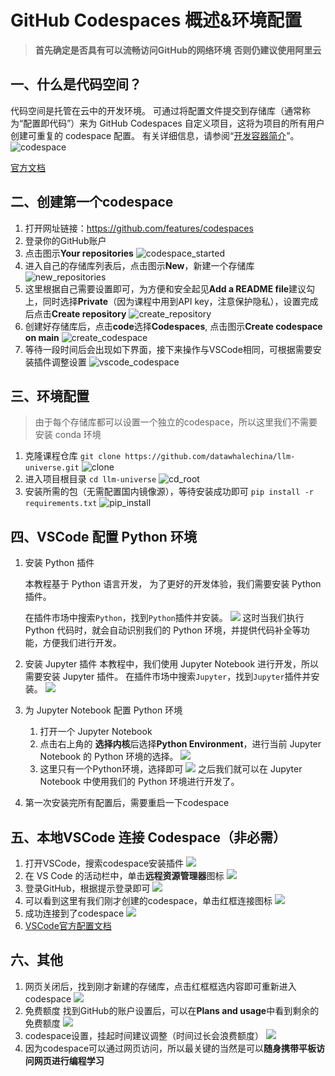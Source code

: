 # GitHub Codespaces 概述&环境配置

> **首先确定是否具有可以流畅访问GitHub的网络环境**
> **否则仍建议使用阿里云**
>
## 一、什么是代码空间？

代码空间是托管在云中的开发环境。 可通过将配置文件提交到存储库（通常称为“配置即代码”）来为 GitHub Codespaces 自定义项目，这将为项目的所有用户创建可重复的 codespace 配置。 有关详细信息，请参阅“[开发容器简介](https://docs.github.com/zh/codespaces/setting-up-your-project-for-codespaces/adding-a-dev-container-configuration/introduction-to-dev-containers)”。
![codespace](../figures/C1-7-codespace.png)

[官方文档](https://docs.github.com/en/codespaces/overview)

## 二、创建第一个codespace
1. 打开网址链接：https://github.com/features/codespaces
2. 登录你的GitHub账户
3. 点击图示**Your repositories**
![codespace_started](../figures/C1-7-codespace_started.png)
4. 进入自己的存储库列表后，点击图示**New**，新建一个存储库
![new_repositories](../figures/C1-7-new_repositories.png)
5. 这里根据自己需要设置即可，为方便和安全起见**Add a README file**建议勾上，同时选择**Private**（因为课程中用到API key，注意保护隐私），设置完成后点击**Create repository**
![create_repository](../figures/C1-7-create_repository.png)
6. 创建好存储库后，点击**code**选择**Codespaces**, 点击图示**Create codespace on main**
![create_codespace](../figures/C1-7-create_codespace.png)
7. 等待一段时间后会出现如下界面，接下来操作与VSCode相同，可根据需要安装插件调整设置
![vscode_codespace](../figures/C1-7-vscode_codespace.png)

## 三、环境配置
>由于每个存储库都可以设置一个独立的codespace，所以这里我们不需要安装 conda 环境

1. 克隆课程仓库
`git clone https://github.com/datawhalechina/llm-universe.git`
![clone](../figures/C1-7-clone.png)
2. 进入项目根目录
`cd llm-universe`
![cd_root](../figures/C1-7-cd_root.png)
3. 安装所需的包（无需配置国内镜像源），等待安装成功即可
`pip install -r requirements.txt`
![pip_install](../figures/C1-7-pip_install.png)

## 四、VSCode 配置 Python 环境
1. 安装 Python 插件

   本教程基于 Python 语言开发， 为了更好的开发体验，我们需要安装 Python 插件。

   在插件市场中搜索`Python`，找到`Python`插件并安装。
   ![](../figures/C1-7-python_plugin.png)
   这时当我们执行 Python 代码时，就会自动识别我们的 Python 环境，并提供代码补全等功能，方便我们进行开发。


2. 安装 Jupyter 插件
   本教程中，我们使用 Jupyter Notebook 进行开发，所以需要安装 Jupyter 插件。
   在插件市场中搜索`Jupyter`，找到`Jupyter`插件并安装。
   ![](../figures/C1-7-jupyter_plugin.png)


3. 为 Jupyter Notebook 配置 Python 环境
   1. 打开一个 Jupyter Notebook
   2. 点击右上角的 **选择内核**后选择**Python Environment**，进行当前 Jupyter Notebook 的 Python 环境的选择。
   ![](../figures/C1-7-jupyter_python.png)
   3. 这里只有一个Python环境，选择即可
   ![](../figures/C1-7-jupyter_env_list.png)
   之后我们就可以在 Jupyter Notebook 中使用我们的 Python 环境进行开发了。
   
   
4. 第一次安装完所有配置后，需要重启一下codespace

## 五、本地VSCode 连接 Codespace（非必需）
1. 打开VSCode，搜索codespace安装插件
![](../../figures/C1-7-codespace_plugin.png)
2. 在 VS Code 的活动栏中，单击**远程资源管理器**图标
![](../../figures/C1-7-codespace_connect.png)
3. 登录GitHub，根据提示登录即可
![](../../figures/C1-7-GitHub_login.png)
4. 可以看到这里有我们刚才创建的codespace，单击红框连接图标
![](../../figures/C1-7-connect_codespace.png)
5. 成功连接到了codespace
![](../../figures/C1-7-connect_success.png)
6. [VSCode官方配置文档](https://docs.github.com/en/codespaces/developing-in-a-codespace/using-github-codespaces-in-visual-studio-code)

## 六、其他
1. 网页关闭后，找到刚才新建的存储库，点击红框框选内容即可重新进入codespace
![](../figures/C1-7-restart_codespace.png)
2. 免费额度
找到GitHub的账户设置后，可以在**Plans and usage**中看到剩余的免费额度
![](../figures/C1-7-codespace_limit.png)
3. codespace设置，挂起时间建议调整（时间过长会浪费额度）
![](../figures/C1-7-codespace_setting.png)
4. 因为codespace可以通过网页访问，所以最关键的当然是可以**随身携带平板访问网页进行编程学习**
